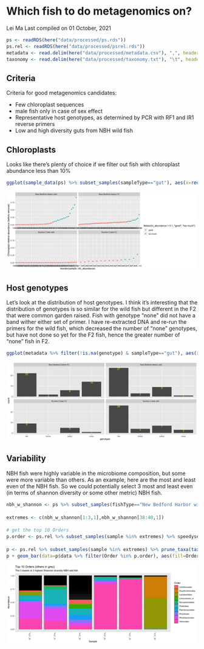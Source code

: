 Which fish to do metagenomics on?
================
Lei Ma
Last compiled on 01 October, 2021

``` r
ps <- readRDS(here("data/processed/ps.rds"))
ps.rel <- readRDS(here("data/processed/psrel.rds"))
metadata <- read.delim(here("data/processed/metadata.csv"), ",", header = TRUE, row.names=1, check.names=FALSE)
taxonomy <- read.delim(here("data/processed/taxonomy.txt"), "\t", header=TRUE, row.names = 1, check.names=FALSE)
```

## Criteria

Criteria for good metagenomics candidates:

-   Few chloroplast sequences
-   male fish only in case of sex effect
-   Representative host genotypes, as determined by PCR with RF1 and IR1
    reverse primers
-   Low and high diversity guts from NBH wild fish

## Chloroplasts

Looks like there’s plenty of choice if we filter out fish with
chloroplast abundance less than 10%

``` r
ggplot(sample_data(ps) %>% subset_samples(sampleType=="gut"), aes(x=reorder(sample, chl_abundance), y=chl_abundance, color=ifelse(chl_abundance<0.1, "good", "too much")))+geom_point()+facet_wrap(~fishType, scales="free_x") + labs(y="Chloroplast relative abundance (before removal)")
```

![](4_Metagenomics_candidates_files/figure-gfm/chloroplast-1.png)<!-- -->

## Host genotypes

Let’s look at the distribution of host genotypes. I think it’s
interesting that the distribution of genotypes is so similar for the
wild fish but different in the F2 that were common garden raised. Fish
with genotype “none” did not have a band wither either set of primer. I
have re-extracted DNA and re-run the primers for the wild fish, which
decreased the number of “none” genotypes, but have not done so yet for
the F2 fish, hence the greater number of “none” fish in F2.

``` r
ggplot(metadata %>% filter(!is.na(genotype) & sampleType=="gut"), aes(x=genotype)) + geom_bar(position="stack") +facet_wrap(~fishType) + labs("Distribution of genotypes before removing high chloroplast fish") + geom_text(stat='count', aes(label=..count..), vjust=1, color="yellow")
```

![](4_Metagenomics_candidates_files/figure-gfm/host%20genotypes-1.png)<!-- -->

## Variability

NBH fish were highly variable in the microbiome composition, but some
were more variable than others. As an example, here are the most and
least even of the NBH fish. So we could potentially select 3 most and
least even (in terms of shannon diversity or some other metric) NBH
fish.

``` r
nbh_w_shannon <- ps %>% subset_samples(fishType=="New Bedford Harbor wild") %>% estimate_richness(measures = "Shannon") %>% arrange(Shannon) %>% rownames_to_column(var="sample")

extremes <- c(nbh_w_shannon[1:3,1],nbh_w_shannon[38:40,1])

# get the top 10 Orders
p.order <- ps.rel %>% subset_samples(sample %in% extremes) %>% speedyseq::tax_glom("Order") %>% taxa_sums() %>% sort(TRUE) %>% names() %>% .[1:10] %>% taxonomy[.,4]

p <- ps.rel %>% subset_samples(sample %in% extremes) %>% prune_taxa(taxa_sums(.)>0,.) %>% plot_bar()
p + geom_bar(data=p$data %>% filter(Order %in% p.order), aes(fill=Order), position="stack", stat="identity")+guides(fill=guide_legend(title="Order"))+ labs(title="Top 10 Orders (others in grey)", subtitle = "The 3 lowest vs 3 highest Shannon diversity NBH wild fish")
```

![](4_Metagenomics_candidates_files/figure-gfm/nbh%20variability-1.png)<!-- -->
